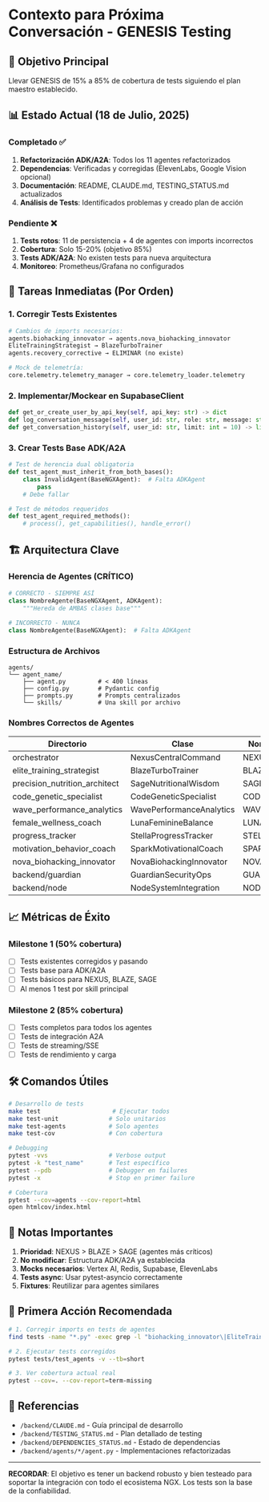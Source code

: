 # Contexto para Próxima Conversación - GENESIS Testing

## 🎯 Objetivo Principal
Llevar GENESIS de 15% a 85% de cobertura de tests siguiendo el plan maestro establecido.

## 📊 Estado Actual (18 de Julio, 2025)

### Completado ✅
1. **Refactorización ADK/A2A**: Todos los 11 agentes refactorizados
2. **Dependencias**: Verificadas y corregidas (ElevenLabs, Google Vision opcional)
3. **Documentación**: README, CLAUDE.md, TESTING_STATUS.md actualizados
4. **Análisis de Tests**: Identificados problemas y creado plan de acción

### Pendiente ❌
1. **Tests rotos**: 11 de persistencia + 4 de agentes con imports incorrectos
2. **Cobertura**: Solo 15-20% (objetivo 85%)
3. **Tests ADK/A2A**: No existen tests para nueva arquitectura
4. **Monitoreo**: Prometheus/Grafana no configurados

## 🔧 Tareas Inmediatas (Por Orden)

### 1. Corregir Tests Existentes
```python
# Cambios de imports necesarios:
agents.biohacking_innovator → agents.nova_biohacking_innovator
EliteTrainingStrategist → BlazeTurboTrainer
agents.recovery_corrective → ELIMINAR (no existe)

# Mock de telemetría:
core.telemetry.telemetry_manager → core.telemetry_loader.telemetry
```

### 2. Implementar/Mockear en SupabaseClient
```python
def get_or_create_user_by_api_key(self, api_key: str) -> dict
def log_conversation_message(self, user_id: str, role: str, message: str) -> dict
def get_conversation_history(self, user_id: str, limit: int = 10) -> list
```

### 3. Crear Tests Base ADK/A2A
```python
# Test de herencia dual obligatoria
def test_agent_must_inherit_from_both_bases():
    class InvalidAgent(BaseNGXAgent):  # Falta ADKAgent
        pass
    # Debe fallar

# Test de métodos requeridos
def test_agent_required_methods():
    # process(), get_capabilities(), handle_error()
```

## 🏗️ Arquitectura Clave

### Herencia de Agentes (CRÍTICO)
```python
# CORRECTO - SIEMPRE ASÍ
class NombreAgente(BaseNGXAgent, ADKAgent):
    """Hereda de AMBAS clases base"""
    
# INCORRECTO - NUNCA
class NombreAgente(BaseNGXAgent):  # Falta ADKAgent
```

### Estructura de Archivos
```
agents/
└── agent_name/
    ├── agent.py         # < 400 líneas
    ├── config.py        # Pydantic config
    ├── prompts.py       # Prompts centralizados
    └── skills/          # Una skill por archivo
```

### Nombres Correctos de Agentes
| Directorio | Clase | Nombre |
|------------|-------|--------|
| orchestrator | NexusCentralCommand | NEXUS |
| elite_training_strategist | BlazeTurboTrainer | BLAZE |
| precision_nutrition_architect | SageNutritionalWisdom | SAGE |
| code_genetic_specialist | CodeGeneticSpecialist | CODE |
| wave_performance_analytics | WavePerformanceAnalytics | WAVE |
| female_wellness_coach | LunaFeminineBalance | LUNA |
| progress_tracker | StellaProgressTracker | STELLA |
| motivation_behavior_coach | SparkMotivationalCoach | SPARK |
| nova_biohacking_innovator | NovaBiohackingInnovator | NOVA |
| backend/guardian | GuardianSecurityOps | GUARDIAN |
| backend/node | NodeSystemIntegration | NODE |

## 📈 Métricas de Éxito

### Milestone 1 (50% cobertura)
- [ ] Tests existentes corregidos y pasando
- [ ] Tests base para ADK/A2A
- [ ] Tests básicos para NEXUS, BLAZE, SAGE
- [ ] Al menos 1 test por skill principal

### Milestone 2 (85% cobertura)
- [ ] Tests completos para todos los agentes
- [ ] Tests de integración A2A
- [ ] Tests de streaming/SSE
- [ ] Tests de rendimiento y carga

## 🛠️ Comandos Útiles
```bash
# Desarrollo de tests
make test                    # Ejecutar todos
make test-unit              # Solo unitarios
make test-agents            # Solo agentes
make test-cov               # Con cobertura

# Debugging
pytest -vvs                 # Verbose output
pytest -k "test_name"       # Test específico
pytest --pdb                # Debugger en failures
pytest -x                   # Stop en primer failure

# Cobertura
pytest --cov=agents --cov-report=html
open htmlcov/index.html
```

## 📝 Notas Importantes

1. **Prioridad**: NEXUS > BLAZE > SAGE (agentes más críticos)
2. **No modificar**: Estructura ADK/A2A ya establecida
3. **Mocks necesarios**: Vertex AI, Redis, Supabase, ElevenLabs
4. **Tests async**: Usar pytest-asyncio correctamente
5. **Fixtures**: Reutilizar para agentes similares

## 🚀 Primera Acción Recomendada
```bash
# 1. Corregir imports en tests de agentes
find tests -name "*.py" -exec grep -l "biohacking_innovator\|EliteTrainingStrategist\|recovery_corrective" {} \;

# 2. Ejecutar tests corregidos
pytest tests/test_agents -v --tb=short

# 3. Ver cobertura actual real
pytest --cov=. --cov-report=term-missing
```

## 🔗 Referencias
- `/backend/CLAUDE.md` - Guía principal de desarrollo
- `/backend/TESTING_STATUS.md` - Plan detallado de testing
- `/backend/DEPENDENCIES_STATUS.md` - Estado de dependencias
- `/backend/agents/*/agent.py` - Implementaciones refactorizadas

---

**RECORDAR**: El objetivo es tener un backend robusto y bien testeado para soportar la integración con todo el ecosistema NGX. Los tests son la base de la confiabilidad.